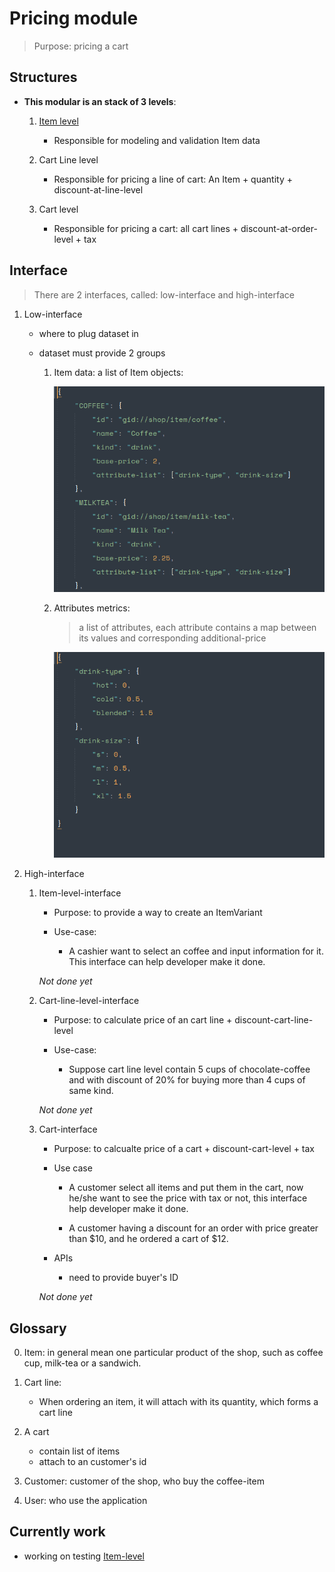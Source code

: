 
Pricing module
===

> Purpose: pricing a cart

## Structures

- **This modular is an stack of 3 levels**:
	
	1. [Item level](./design/item.md)
		- Responsible for modeling and validation Item data


	2. Cart Line level
		- Responsible for pricing a line of cart: An Item + quantity + discount-at-line-level

	3. Cart level
		- Responsible for pricing a cart: all cart lines + discount-at-order-level + tax

## Interface

> There are 2 interfaces, called: low-interface and high-interface

1. Low-interface
	
	- where to plug dataset in

	- dataset must provide 2 groups

		1. Item data: a list of Item objects:	

			![item-example](./design/images/item-list.png)

		2. Attributes metrics: 

			> a list of attributes, each attribute contains a map between its values and corresponding additional-price 

			![attribute-metrics](./design/images/attri-metrics.png)

2. High-interface
	
	1. Item-level-interface

		- Purpose: to provide a way to create an ItemVariant

		- Use-case:

			- A cashier want to select an coffee and input information for it. This interface can help developer make it done.

		*Not done yet*
	
	2. Cart-line-level-interface

		- Purpose: to calculate price of an cart line + discount-cart-line-level

		- Use-case:

			- Suppose cart line level contain 5 cups of chocolate-coffee and with discount of 20% for buying more than 4 cups of same kind.

		*Not done yet*

	3. Cart-interface

		- Purpose: to calcualte price of a cart + discount-cart-level + tax

		- Use case

			- A customer select all items and put them in the cart, now he/she want to see the price with tax or not, this interface help developer make it done.

			- A customer having a discount for an order with price greater than $10, and he ordered a cart of $12. 

		- APIs

			- need to provide buyer's ID

		*Not done yet*



## Glossary

0. Item: in general mean one particular product of the shop, such as coffee cup, milk-tea or a sandwich.

1. Cart line:
	- When ordering an item, it will attach with its quantity, which forms a cart line

2. A cart 
	- contain list of items
	- attach to an customer's id

3. Customer: customer of the shop, who buy the coffee-item

4. User: who use the application


## Currently work

- working on testing [Item-level](./design/item.md)